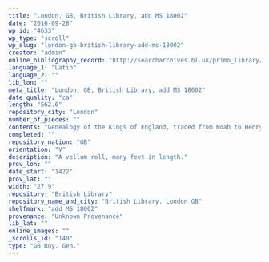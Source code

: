 ```yaml
---
title: "London, GB, British Library, add MS 18002"
date: "2016-09-28"
wp_id: "4633"
wp_type: "scroll"
wp_slug: "london-gb-british-library-add-ms-18002"
creator: "admin"
online_bibliography_record: "http://searcharchives.bl.uk/primo_library/libweb/action/display.do?tabs=detailsTab&ct=display&fn=search&doc=IAMS032-002028478&indx=1&recIds=IAMS032-002028478&recIdxs=0&elementId=0&renderMode=poppedOut&displayMode=full&frbrVersion=&dscnt=1&frbg=&scp.scps=scope%3A%28BL%29&tab=local&dstmp=1407991800793&srt=rank&mode=Basic&dum=true&vl(freeText0)=18002&vid=IAMS_VU2"
language_1: "Latin"
language_2: ""
lib_lon: ""
meta_title: "London, GB, British Library, add MS 18002"
date_quality: "ca"
length: "562.6"
repository_city: "London"
number_of_pieces: ""
contents: "Genealogy of the Kings of England, traced from Noah to Henry VI., and of Princes of Wales from Cambrius to David [1282], with the succession of Archbishops of Canterbury to Henry Chicheley [1414]; accompanied with short notices of the principal events in each king's reign, and a table of his children"
completed: ""
repository_nation: "GB"
orientation: "V"
description: "A vellum roll, many feet in length."
prov_lon: ""
date_start: "1422"
prov_lat: ""
width: "27.9"
repository: "British Library"
repository_name_and_city: "British Library, London GB"
shelfmark: "add MS 18002"
provenance: "Unknown Provenance"
lib_lat: ""
online_images: ""
_scrolls_id: "140"
type: "GB Roy. Gen."
---
```



